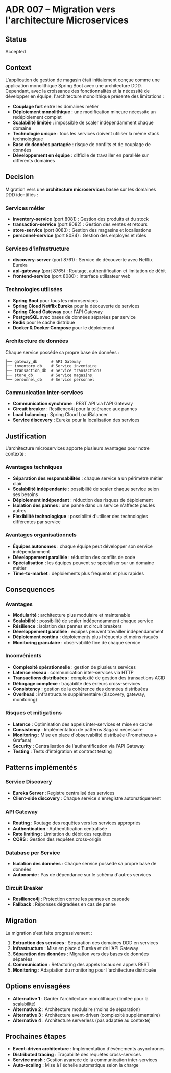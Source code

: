 # ADR 007 – Migration vers l'architecture Microservices

## Status

Accepted

## Context

L'application de gestion de magasin était initialement conçue comme une application monolithique Spring Boot avec une architecture DDD. Cependant, avec la croissance des fonctionnalités et la nécessité de développer en équipe, l'architecture monolithique présente des limitations :

- **Couplage fort** entre les domaines métier
- **Déploiement monolithique** : une modification mineure nécessite un redéploiement complet
- **Scalabilité limitée** : impossible de scaler indépendamment chaque domaine
- **Technologie unique** : tous les services doivent utiliser la même stack technologique
- **Base de données partagée** : risque de conflits et de couplage de données
- **Développement en équipe** : difficile de travailler en parallèle sur différents domaines

## Decision

Migration vers une **architecture microservices** basée sur les domaines DDD identifiés :

### Services métier

- **inventory-service** (port 8081) : Gestion des produits et du stock
- **transaction-service** (port 8082) : Gestion des ventes et retours
- **store-service** (port 8083) : Gestion des magasins et localisations
- **personnel-service** (port 8084) : Gestion des employés et rôles

### Services d'infrastructure

- **discovery-server** (port 8761) : Service de découverte avec Netflix Eureka
- **api-gateway** (port 8765) : Routage, authentification et limitation de débit
- **frontend-service** (port 8080) : Interface utilisateur web

### Technologies utilisées

- **Spring Boot** pour tous les microservices
- **Spring Cloud Netflix Eureka** pour la découverte de services
- **Spring Cloud Gateway** pour l'API Gateway
- **PostgreSQL** avec bases de données séparées par service
- **Redis** pour le cache distribué
- **Docker & Docker Compose** pour le déploiement

### Architecture de données

Chaque service possède sa propre base de données :

```text
├── gateway_db      # API Gateway
├── inventory_db    # Service inventaire
├── transaction_db  # Service transactions
├── store_db        # Service magasins
└── personnel_db    # Service personnel
```

### Communication inter-services

- **Communication synchrone** : REST API via l'API Gateway
- **Circuit breaker** : Resilience4j pour la tolérance aux pannes
- **Load balancing** : Spring Cloud LoadBalancer
- **Service discovery** : Eureka pour la localisation des services

## Justification

L'architecture microservices apporte plusieurs avantages pour notre contexte :

### Avantages techniques

- **Séparation des responsabilités** : chaque service a un périmètre métier clair
- **Scalabilité indépendante** : possibilité de scaler chaque service selon ses besoins
- **Déploiement indépendant** : réduction des risques de déploiement
- **Isolation des pannes** : une panne dans un service n'affecte pas les autres
- **Flexibilité technologique** : possibilité d'utiliser des technologies différentes par service

### Avantages organisationnels

- **Équipes autonomes** : chaque équipe peut développer son service indépendamment
- **Développement parallèle** : réduction des conflits de code
- **Spécialisation** : les équipes peuvent se spécialiser sur un domaine métier
- **Time-to-market** : déploiements plus fréquents et plus rapides

## Consequences

### Avantages

- **Modularité** : architecture plus modulaire et maintenable
- **Scalabilité** : possibilité de scaler indépendamment chaque service
- **Résilience** : isolation des pannes et circuit breakers
- **Développement parallèle** : équipes peuvent travailler indépendamment
- **Déploiement continu** : déploiements plus fréquents et moins risqués
- **Monitoring granulaire** : observabilité fine de chaque service

### Inconvénients

- **Complexité opérationnelle** : gestion de plusieurs services
- **Latence réseau** : communication inter-services via HTTP
- **Transactions distribuées** : complexité de gestion des transactions ACID
- **Débogage complexe** : traçabilité des erreurs cross-services
- **Consistency** : gestion de la cohérence des données distribuées
- **Overhead** : infrastructure supplémentaire (discovery, gateway, monitoring)

### Risques et mitigations

- **Latence** : Optimisation des appels inter-services et mise en cache
- **Consistency** : Implémentation de patterns Saga si nécessaire
- **Monitoring** : Mise en place d'observabilité distribuée (Prometheus + Grafana)
- **Security** : Centralisation de l'authentification via l'API Gateway
- **Testing** : Tests d'intégration et contract testing

## Patterns implémentés

### Service Discovery

- **Eureka Server** : Registre centralisé des services
- **Client-side discovery** : Chaque service s'enregistre automatiquement

### API Gateway

- **Routing** : Routage des requêtes vers les services appropriés
- **Authentication** : Authentification centralisée
- **Rate limiting** : Limitation du débit des requêtes
- **CORS** : Gestion des requêtes cross-origin

### Database per Service

- **Isolation des données** : Chaque service possède sa propre base de données
- **Autonomie** : Pas de dépendance sur le schéma d'autres services

### Circuit Breaker

- **Resilience4j** : Protection contre les pannes en cascade
- **Fallback** : Réponses dégradées en cas de panne

## Migration

La migration s'est faite progressivement :

1. **Extraction des services** : Séparation des domaines DDD en services
2. **Infrastructure** : Mise en place d'Eureka et de l'API Gateway
3. **Séparation des données** : Migration vers des bases de données séparées
4. **Communication** : Refactoring des appels locaux en appels REST
5. **Monitoring** : Adaptation du monitoring pour l'architecture distribuée

## Options envisagées

- **Alternative 1** : Garder l'architecture monolithique (limitée pour la scalabilité)
- **Alternative 2** : Architecture modulaire (moins de séparation)
- **Alternative 3** : Architecture event-driven (complexité supplémentaire)
- **Alternative 4** : Architecture serverless (pas adaptée au contexte)

## Prochaines étapes

- **Event-driven architecture** : Implémentation d'événements asynchrones
- **Distributed tracing** : Traçabilité des requêtes cross-services
- **Service mesh** : Gestion avancée de la communication inter-services
- **Auto-scaling** : Mise à l'échelle automatique selon la charge
